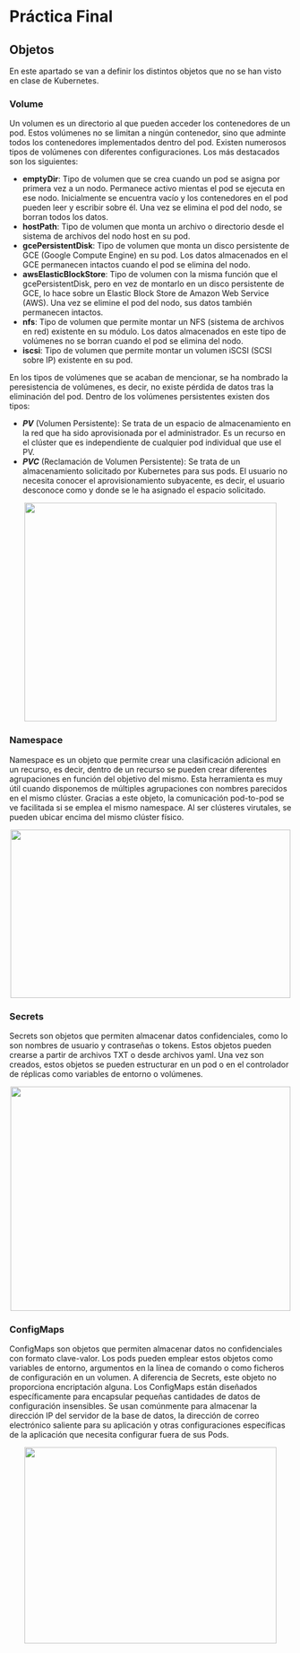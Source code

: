 # Práctica Final
## Objetos
En este apartado se van a definir los distintos objetos que no se han visto en clase de Kubernetes.
### Volume
Un volumen es un directorio al que pueden acceder los contenedores de un pod. Estos volúmenes no se limitan a ningún contenedor, sino que adminte todos los contenedores implementados dentro del pod. Existen numerosos tipos de volúmenes con diferentes configuraciones. Los más destacados son los siguientes:
  * **emptyDir**: Tipo de volumen que se crea cuando un pod se asigna por primera vez a un nodo. Permanece activo mientas el pod se ejecuta en ese nodo. Inicialmente se encuentra vacío y los contenedores en el pod pueden leer y escribir sobre él. Una vez se elimina el pod del nodo, se borran todos los datos.
  * **hostPath**: Tipo de volumen que monta un archivo o directorio desde el sistema de archivos del nodo host en su pod.
  * **gcePersistentDisk**: Tipo de volumen que monta un disco persistente de GCE (Google Compute Engine) en su pod. Los datos almacenados en el GCE permanecen intactos cuando el pod se elimina del nodo.
  * **awsElasticBlockStore**: Tipo de volumen con la misma función que el gcePersistentDisk, pero en vez de montarlo en un disco persistente de GCE, lo hace sobre un Elastic Block Store de Amazon Web Service (AWS). Una vez se elimine el pod del nodo, sus datos también permanecen intactos. 
  * **nfs**: Tipo de volumen que permite montar un NFS (sistema de archivos en red) existente en su módulo. Los datos almacenados en este tipo de volúmenes no se borran cuando el pod se elimina del nodo.
  * **iscsi**: Tipo de volumen que permite montar un volumen iSCSI (SCSI sobre IP) existente en su pod. 

En los tipos de volúmenes que se acaban de mencionar, se ha nombrado la peresistencia de volúmenes, es decir, no existe pérdida de datos tras la eliminación del pod. Dentro de los volúmenes persistentes existen dos tipos:
  * ***PV*** (Volumen Persistente): Se trata de un espacio de almacenamiento en la red que ha sido aprovisionada por el administrador. Es un recurso en el clúster que es independiente de cualquier pod individual que use el PV. 
  * ***PVC*** (Reclamación de Volumen Persistente): Se trata de un almacenamiento solicitado por Kubernetes para sus pods. El usuario no necesita conocer el aprovisionamiento subyacente, es decir, el usuario desconoce como y donde se le ha asignado el espacio solicitado. 
  
<p align="center">
 <img src="https://assets.openshift.com/hubfs/Imported_Blog_Media/pv_arch.png" width="450" height="390" />
</p>
  
### Namespace
Namespace es un objeto que permite crear una clasificación adicional en un recurso, es decir, dentro de un recurso se pueden crear diferentes agrupaciones en función del objetivo del mismo. Esta herramienta es muy útil cuando disponemos de múltiples agrupaciones con nombres parecidos en el mismo clúster. Gracias a este objeto, la comunicación pod-to-pod se ve facilitada si se emplea el mismo namespace. Al ser clústeres virutales, se pueden ubicar encima del mismo clúster físico. 
<p align="center">
 <img src="https://cdn.hashnode.com/res/hashnode/image/upload/v1624180587417/PJTk9hiNv.png?auto=compress,format&format=webp" width="500" height="300" />
</p>

### Secrets
Secrets son objetos que permiten almacenar datos confidenciales, como lo son nombres de usuario y contraseñas o tokens. Estos objetos pueden crearse a partir de archivos TXT o desde archivos yaml. Una vez son creados, estos objetos se pueden estructurar en un pod o en el controlador de réplicas como variables de entorno o volúmenes. 
<p align="center">
 <img src="https://drek4537l1klr.cloudfront.net/yuen/v-6/Figures/07_img_0001.png" width="500" height="400" />
</p>

### ConfigMaps
ConfigMaps son objetos que permiten almacenar datos no confidenciales con formato clave-valor. Los pods pueden emplear estos objetos como variables de entorno, argumentos en la línea de comando o como ficheros de configuración en un volumen. A diferencia de Secrets, este objeto no proporciona encriptación alguna. Los ConfigMaps están diseñados específicamente para encapsular pequeñas cantidades de datos de configuración insensibles. Se usan comúnmente para almacenar la dirección IP del servidor de la base de datos, la dirección de correo electrónico saliente para su aplicación y otras configuraciones específicas de la aplicación que necesita configurar fuera de sus Pods.

<p align="center">
 <img src="https://drek4537l1klr.cloudfront.net/luksa/Figures/07fig02.jpg" width="450" height="350" />
</p>
